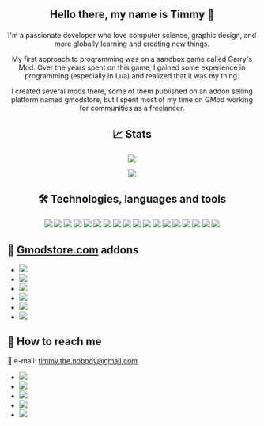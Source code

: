 ## <p align="center">Hello there, my name is Timmy 👋
<p align="center">I'm a passionate developer who love computer science, graphic design, and more globally learning and creating new things.

<p align="center">My first approach to programming was on a sandbox game called Garry's Mod. Over the years spent on this game, I gained some experience in programming (especially in Lua) and realized that it was my thing.

<p align="center">I created several mods there, some of them published on an addon selling platform named gmodstore, but I spent most of my time on GMod working for communities as a freelancer.

## <p align="center">📈 Stats
<p align="center">
    <img src="https://github-readme-stats.vercel.app/api?username=Timmy-the-nobody&count_private=true&show_icons=true&theme=github_dark&include_all_commits=true">
</p>
<p align="center">
    <img src="https://github-readme-stats.vercel.app/api/top-langs/?username=Timmy-the-nobody&theme=github_dark">
</p>

## <p align="center">🛠️ Technologies, languages and tools
<p align="center">
    <img src="https://img.shields.io/badge/Windows-1c2f45?logo=Windows">
    <img src="https://img.shields.io/badge/Android-1c2f45?logo=Android">
    <img src="https://img.shields.io/badge/Unreal_Engine-1c2f45?logo=UnrealEngine">
    <img src="https://img.shields.io/badge/Lua-1c2f45?logo=Lua">
    <img src="https://img.shields.io/badge/JavaScript-1c2f45?logo=JavaScript">
    <img src="https://img.shields.io/badge/HTML5-1c2f45?logo=HTML5">
    <img src="https://img.shields.io/badge/CSS-1c2f45?logo=CSS3">
    <img src="https://img.shields.io/badge/MySQL-1c2f45?logo=MySQL">
    <img src="https://img.shields.io/badge/SQLite-1c2f45?logo=SQLite">
    <img src="https://img.shields.io/badge/PostgreSQL-1c2f45?logo=PostgreSQL">
    <img src="https://img.shields.io/badge/Visual_Studio_Code-1c2f45?logo=VisualStudioCode">
    <img src="https://img.shields.io/badge/Git-1c2f45?logo=Git">
    <img src="https://img.shields.io/badge/GitHub-1c2f45?logo=GitHub">
    <img src="https://img.shields.io/badge/GitLab-1c2f45?logo=GitLab">
    <img src="https://img.shields.io/badge/GitKraken-1c2f45?logo=GitKraken">
    <img src="https://img.shields.io/badge/WakaTime-1c2f45?logo=WakaTime">
    <img src="https://img.shields.io/badge/GIMP-1c2f45?logo=GIMP">
    <img src="https://img.shields.io/badge/Ableton_Live-1c2f45?logo=AbletonLive">
</p>

## 🛒 [Gmodstore.com](https://www.gmodstore.com/users/timmythenobody/addons) addons
- [![](https://img.shields.io/badge/🍇_Winemaking_System-1c2f45)](https://www.gmodstore.com/market/view/winemaking-system)
- [![](https://img.shields.io/badge/🚧_VMS_System-1c2f45)](https://www.gmodstore.com/market/view/7421)
- [![](https://img.shields.io/badge/📠_OnePrint-1c2f45)](https://www.gmodstore.com/market/view/7320)
- [![](https://img.shields.io/badge/⌚_GSmartWatch-1c2f45)](https://www.gmodstore.com/market/view/gsmartwatch-unique-and-customizable-watches-for-your-server)
- [![](https://img.shields.io/badge/💸_Cash_Logistics_System-1c2f45)](https://www.gmodstore.com/market/view/ultimate-brinks-system-ubs)
- [![](https://img.shields.io/badge/🐝_Beekeeping_System-1c2f45)](https://www.gmodstore.com/market/view/beekeeping-system)

## 🔎 How to reach me
📧 e-mail: timmy.the.nobody@gmail.com

- [![](https://img.shields.io/badge/‎-GitLab-95a5a6?logo=GitLab)](https://gitlab.com/timmy.the.nobody)
- [![](https://img.shields.io/badge/‎-Steam-95a5a6?logo=Steam)](https://steamcommunity.com/id/timmythenobody)
- [![](https://img.shields.io/badge/‎-Discord-95a5a6?logo=Discord)](https://discordapp.com/users/317885698747400194)
- [![](https://img.shields.io/badge/‎-YouTube-95a5a6?logo=YouTube)](https://www.youtube.com/channel/UCxGjRU8uZkj7oK8Tv22aC7A/featured)
- [![](https://img.shields.io/badge/‎-Twitch-95a5a6?logo=Twitch)](https://www.twitch.tv/timmythenobody)
